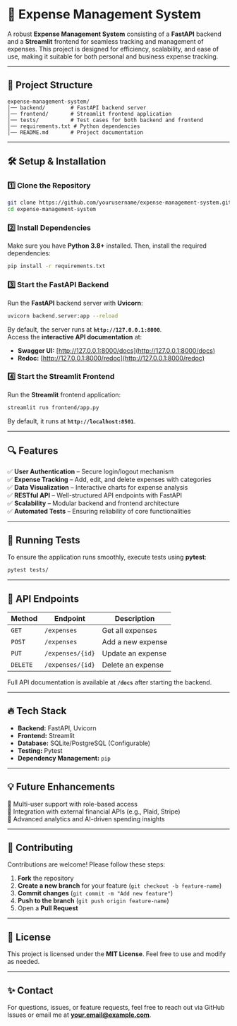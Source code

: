 # 🚀 Expense Management System  

A robust **Expense Management System** consisting of a **FastAPI** backend and a **Streamlit** frontend for seamless tracking and management of expenses. This project is designed for efficiency, scalability, and ease of use, making it suitable for both personal and business expense tracking.

---

## 📁 Project Structure  

```
expense-management-system/
│── backend/        # FastAPI backend server
│── frontend/       # Streamlit frontend application
│── tests/          # Test cases for both backend and frontend
│── requirements.txt # Python dependencies
│── README.md       # Project documentation
```

---

## 🛠️ Setup & Installation  

### 1️⃣ Clone the Repository  
```bash
git clone https://github.com/yourusername/expense-management-system.git
cd expense-management-system
```

### 2️⃣ Install Dependencies  
Make sure you have **Python 3.8+** installed. Then, install the required dependencies:  
```bash
pip install -r requirements.txt
```

### 3️⃣ Start the FastAPI Backend  
Run the **FastAPI** backend server with **Uvicorn**:  
```bash
uvicorn backend.server:app --reload
```
By default, the server runs at **`http://127.0.0.1:8000`**.  
Access the **interactive API documentation** at:  
- **Swagger UI:** [http://127.0.0.1:8000/docs](http://127.0.0.1:8000/docs)  
- **Redoc:** [http://127.0.0.1:8000/redoc](http://127.0.0.1:8000/redoc)  

### 4️⃣ Start the Streamlit Frontend  
Run the **Streamlit** frontend application:  
```bash
streamlit run frontend/app.py
```
By default, it runs at **`http://localhost:8501`**.  

---

## 🔍 Features  

✅ **User Authentication** – Secure login/logout mechanism  
✅ **Expense Tracking** – Add, edit, and delete expenses with categories  
✅ **Data Visualization** – Interactive charts for expense analysis  
✅ **RESTful API** – Well-structured API endpoints with FastAPI  
✅ **Scalability** – Modular backend and frontend architecture  
✅ **Automated Tests** – Ensuring reliability of core functionalities  

---

## 🧪 Running Tests  

To ensure the application runs smoothly, execute tests using **pytest**:  
```bash
pytest tests/
```

---

## 📌 API Endpoints  

| Method | Endpoint               | Description               |
|--------|------------------------|---------------------------|
| `GET`  | `/expenses`            | Get all expenses          |
| `POST` | `/expenses`            | Add a new expense         |
| `PUT`  | `/expenses/{id}`        | Update an expense         |
| `DELETE` | `/expenses/{id}`      | Delete an expense         |

Full API documentation is available at **`/docs`** after starting the backend.

---

## 🔥 Tech Stack  

- **Backend:** FastAPI, Uvicorn  
- **Frontend:** Streamlit  
- **Database:** SQLite/PostgreSQL (Configurable)  
- **Testing:** Pytest  
- **Dependency Management:** `pip`  

---

## 💡 Future Enhancements  

🔹 Multi-user support with role-based access  
🔹 Integration with external financial APIs (e.g., Plaid, Stripe)  
🔹 Advanced analytics and AI-driven spending insights  

---

## 🤝 Contributing  

Contributions are welcome! Please follow these steps:  

1. **Fork** the repository  
2. **Create a new branch** for your feature (`git checkout -b feature-name`)  
3. **Commit changes** (`git commit -m "Add new feature"`)  
4. **Push to the branch** (`git push origin feature-name`)  
5. Open a **Pull Request**  

---

## 📜 License  

This project is licensed under the **MIT License**. Feel free to use and modify as needed.

---

## ✨ Contact  

For questions, issues, or feature requests, feel free to reach out via GitHub Issues or email me at **your.email@example.com**.
